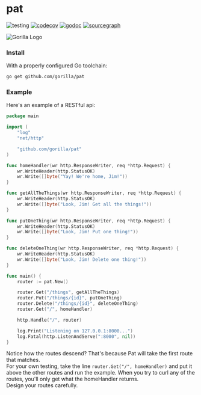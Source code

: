 # pat

![testing](https://github.com/gorilla/pat/actions/workflows/test.yml/badge.svg)
[![codecov](https://codecov.io/github/gorilla/pat/branch/main/graph/badge.svg)](https://codecov.io/github/gorilla/pat)
[![godoc](https://godoc.org/github.com/gorilla/pat?status.svg)](https://godoc.org/github.com/gorilla/pat)
[![sourcegraph](https://sourcegraph.com/github.com/gorilla/pat/-/badge.svg)](https://sourcegraph.com/github.com/gorilla/pat?badge)

![Gorilla Logo](https://github.com/gorilla/.github/assets/53367916/d92caabf-98e0-473e-bfbf-ab554ba435e5)

### Install
With a properly configured Go toolchain:
```sh
go get github.com/gorilla/pat
```

### Example

Here's an example of a RESTful api:

```go
package main

import (
	"log"
	"net/http"

	"github.com/gorilla/pat"
)

func homeHandler(wr http.ResponseWriter, req *http.Request) {
	wr.WriteHeader(http.StatusOK)
	wr.Write([]byte("Yay! We're home, Jim!"))
}

func getAllTheThings(wr http.ResponseWriter, req *http.Request) {
	wr.WriteHeader(http.StatusOK)
	wr.Write([]byte("Look, Jim! Get all the things!"))
}

func putOneThing(wr http.ResponseWriter, req *http.Request) {
	wr.WriteHeader(http.StatusOK)
	wr.Write([]byte("Look, Jim! Put one thing!"))
}

func deleteOneThing(wr http.ResponseWriter, req *http.Request) {
	wr.WriteHeader(http.StatusOK)
	wr.Write([]byte("Look, Jim! Delete one thing!"))
}

func main() {
	router := pat.New()

	router.Get("/things", getAllTheThings)
	router.Put("/things/{id}", putOneThing)
	router.Delete("/things/{id}", deleteOneThing)
	router.Get("/", homeHandler)

	http.Handle("/", router)

	log.Print("Listening on 127.0.0.1:8000...")
	log.Fatal(http.ListenAndServe(":8000", nil))
}
```
Notice how the routes descend? That's because Pat will take the first route
that matches.  
For your own testing, take the line ```router.Get("/",
homeHandler)``` and put it above the other routes and run the example. When you
try to curl any of the routes, you'll only get what the homeHandler returns.  
Design your routes carefully.
